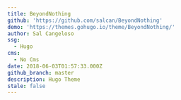 ```yaml
---
title: BeyondNothing
github: 'https://github.com/salcan/BeyondNothing'
demo: 'https://themes.gohugo.io/theme/BeyondNothing/'
author: Sal Cangeloso
ssg:
  - Hugo
cms:
  - No Cms
date: 2018-06-03T01:57:33.000Z
github_branch: master
description: Hugo Theme
stale: false
---
```

